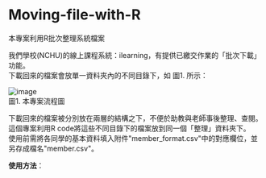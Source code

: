 # Moving-file-with-R
本專案利用R批次整理系統檔案  

我們學校(NCHU)的線上課程系統：ilearning，有提供已繳交作業的「批次下載」功能。  
下載回來的檔案會放單一資料夾內的不同目錄下，如 圖1. 所示：  
  
        
  

![image](https://github.com/YTHsieh/Moving-file-with-R/blob/master/diagram.png)    
                   圖1. 本專案流程圖    
  
    


 



  
  
  
  
下載回來的檔案被分別放在兩層的結構之下，不便於助教與老師事後整理、查閱。  
這個專案利用R code將這些不同目錄下的檔案放到同一個「整理」資料夾下。  
使用前需將各同學的基本資料填入附件"member_format.csv"中的對應欄位，並另存成檔名"member.csv"。

**使用方法**：
